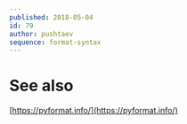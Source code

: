 ```yaml
---
published: 2018-05-04
id: 79
author: pushtaev
sequence: format-syntax
---
```


# See also

[https://pyformat.info/](https://pyformat.info/)
